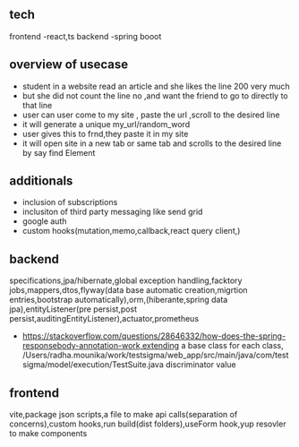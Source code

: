 ## tech 
frontend -react,ts
backend -spring booot
## overview of usecase
- student in a website read an article and she likes the line 200 very much
- but she did not count the line no ,and want the friend to go to directly to that line
- user can user come to my site , paste the url ,scroll to the desired line
- it will generate a unique my_url/random_word
- user gives this to frnd,they paste it in my site
- it will open site in a new tab or same tab and scrolls to the desired line by say find Element

## additionals
- inclusion of subscriptions 
- inclusiton of third party messaging like send grid
- google auth
- custom hooks(mutation,memo,callback,react query client,)
## backend
specifications,jpa/hibernate,global exception handling,facktory jobs,mappers,dtos,flyway(data base automatic creation,migrtion entries,bootstrap automatically),orm,(hiberante,spring data jpa),entityListener(pre persist,post persist,auditingEntityListener),actuator,prometheus
- https://stackoverflow.com/questions/28646332/how-does-the-spring-responsebody-annotation-work,extending a base class for each class,
/Users/radha.mounika/work/testsigma/web_app/src/main/java/com/testsigma/model/execution/TestSuite.java discriminator value
## frontend
vite,package json scripts,a file to make api calls(separation of concerns),custom hooks,run  build(dist folders),useForm hook,yup resovler to make components